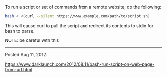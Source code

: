 To run a script or set of commands from a remote website, do the following:

```bash
bash < <(curl --silent https://www.example.com/path/to/script.sh)
```

This will cause curl to pull the script and redirect its contents to stdin for bash to parse.

NOTE: be careful with this

---

Posted Aug 11, 2012.

https://www.darklaunch.com/2012/08/11/bash-run-script-on-web-page-from-url.html